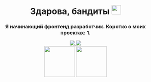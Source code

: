 <div id="header" align='center'>
  <h1>
    Здарова, бандиты
    <img src="https://media.giphy.com/media/hvRJCLFzcasrR4ia7z/giphy.gif" width="30px"/>
  </h1>
  <h3>
    Я начинающий фронтенд разработчик. Коротко о моих проектах:
    1. 
  </h3>
  <div id="badges">
    <a href="https://vk.com/sashayerty">
      <img src="https://img.shields.io/badge/%D0%92%D0%BA%D0%BE%D0%BD%D1%82%D0%B0%D0%BA%D1%82%D0%B5-blue?style=for-the-badge&logo=VK&logoColor=white alt="VK Badge"/>
    </a>
    <a href="https://t.me/Sashayerty">
      <img src="https://img.shields.io/badge/Telegram-blue?style=for-the-badge&logo=Telegram&logoColor=white alt="Telegram Badge"/>
    </a>
  </div>
  <div id='gifs' align='center'>
    <img src="https://media.tenor.com/r5tO1IgqFvAAAAAC/%D0%B2%D0%BE%D1%82-%D1%82%D0%B0%D0%BA%D0%B8%D0%B5-%D0%BF%D0%B8%D1%80%D0%BE%D0%B3%D0%B8-that%27s-it.gif"/ width="100">
    <img src="https://media.tenor.com/Qa6Je1Tal4UAAAAC/dota.gif"/ width="100">
  </div>
</div>

<!--
**Sashayerty/Sashayerty** is a ✨ _special_ ✨ repository because its `README.md` (this file) appears on your GitHub profile.

Here are some ideas to get you started:

- 🔭 I’m currently working on ...
- 🌱 I’m currently learning ...
- 👯 I’m looking to collaborate on ...
- 🤔 I’m looking for help with ...
- 💬 Ask me about ...
- 📫 How to reach me: ...
- 😄 Pronouns: ...
### ⚡ Fun fact: Я играю в Dota 2
-->
